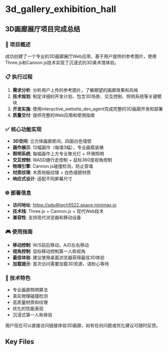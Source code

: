 # 3d_gallery_exhibition_hall

## 3D画廊展厅项目完成总结

### 🎯 项目概述
成功创建了一个专业的3D画廊展厅Web应用，基于用户提供的参考图片，使用Three.js和Cannon.js技术实现了沉浸式的3D美术馆体验。

### 📋 执行过程
1. **需求分析**: 分析用户上传的参考图片，了解期望的画廊效果和风格
2. **技术规划**: 制定详细的开发计划，包含3D场景、交互控制、照明系统等关键模块
3. **开发实施**: 使用interactive_website_dev_agent完成完整的3D画廊开发和部署
4. **质量交付**: 提供完整的Web应用和使用指南

### ✅ 核心功能实现
- **3D空间**: 立方体画廊房间，四面白色墙壁
- **画作展示**: 12幅画作（每墙3幅），专业画框装裱
- **照明系统**: 每幅画作上方专业聚光灯 + 环境照明
- **交互控制**: WASD键行走控制 + 鼠标360度视角控制
- **物理引擎**: Cannon.js碰撞检测，防止穿墙
- **材质纹理**: 木质地板纹理 + 白色墙壁材质
- **响应式设计**: 适配不同屏幕尺寸

### 🌐 部署信息
- **访问地址**: https://sdu4hqch5522.space.minimax.io
- **技术栈**: Three.js + Cannon.js + 现代Web技术
- **兼容性**: 支持现代浏览器和移动设备

### 🎮 使用指南
- **移动控制**: W/S前后移动，A/D左右移动
- **视角控制**: 鼠标移动控制第一人称视角
- **最佳体验**: 建议使用桌面浏览器获得最佳3D体验
- **加载提示**: 首次访问需要加载3D资源，请耐心等待

### 🔧 技术特色
- 专业画廊照明算法
- 真实物理碰撞检测
- 高质量材质和纹理
- 优化的性能表现
- 沉浸式第一人称体验

用户现在可以直接访问链接体验3D画廊，如有任何问题或优化建议可随时反馈。

## Key Files

